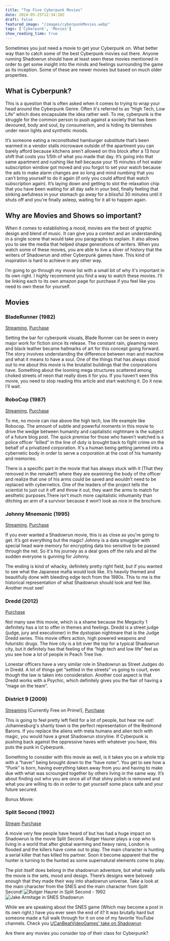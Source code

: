 ```yaml
---
title: "Top Five Cyberpunk Movies"
date: 2024-05-25T12:34:10Z
draft: false
featured_image: "/images/cyberpunkMovies.webp"
tags: ['Cyberpunk', 'Movies']
show_reading_time: true
---
```


Sometimes you just need a movie to get your Cyberpunk on. What better way than to catch some of the best Cyberpunk movies out there. Anyone running Shadowrun should have at least seen these movies mentioned in order to get some insight into the minds and feelings surrounding the game as its inception. Some of these are newer movies but based on much older properties.  

## What is Cyberpunk?
This is a question that is often asked when it comes to trying to wrap your head around the Cyberpunk Genre. Often it's referred to as “High Tech, Low Life” which does encapsulate the idea rather well. To me, cyberpunk is the struggle for the common person to push against a society that has been devoured, body and soul, by consumerism, and is hiding its blemishes under neon lights and synthetic moods. 

It’s someone eating a reconstituted hamburger substitute that’s been warmed in a vendor stalls microwave outside of the apartment you can barely afford because kitchens aren’t allowed on this block after a 13 hour shift that costs you 1/5th of what you made that day. It’s going into that same apartment and rushing like hell because your 15 minutes of hot water subscription window got moved and you forgot to set your watch because the ads to make alarm changes are so long and mind numbing that you can’t bring yourself to do it again (if only you could afford that watch subscription again). It’s laying down and getting to slot the relaxation chip that you have been waiting for all day safe in your bed, finally feeling that sinking awfulness in your stomach go away for a blissful 30 minutes until it shuts off and you're finally asleep, waiting for it all to happen again.

## Why are Movies and Shows so important?
When it comes to establishing a mood, movies are the best of graphic design and blend of music. It can give you a context and an understanding in a single scene that would take you paragraphs to explain. It also allows you to see the media that helped shape generations of  writers. When you watch some of these movies, you are able to live a sliver of history that the writers of Shadowrun and other Cyberpunk games have. This kind of inspiration is hard to achieve in any other way.

I’m going to go through my movie list with a small bit of why it's important in its own right. I highly recommend you find a way to watch these movies. I’ll be linking each to its own amazon page for purchase if you feel like you need to own these for yourself.


## Movies
### BladeRunner (1982)
[Streaming](https://amzn.to/3K8pQOY), [Purchase](https://amzn.to/3K8Ga20)
    
Setting the bar for cyberpunk visuals, Blade Runner can be seen in every major work for fiction since its release. The constant rain, gleaming neon and black leather became hallmarks of art for this concept going forward. The story involves understanding the difference between man and machine and what it means to have a soul. One of the things that has always stood out to me about this movie is the brutalist buildings that the corporations have. Something about the looming mega structures scattered among choked streets of neon that really does it for you. If you haven’t seen this movie, you need to stop reading this article and start watching it. Do it now. I’ll wait.

### RoboCop (1987)
[Streaming](https://amzn.to/3V4ZW4S), [Purchase](https://amzn.to/4bFpxqq)

To me, no movie can rise above the high tech, low life example like Robocop. The amount of subtle and powerful moments in this movie to drive the wedge between humanity and capitalistic nightmare is the subject of a future blog post. The quick premise for those who haven’t watched is a police officer “killed” in the line of duty is brought back to fight crime on the behalf of a privatized corporation. It's a human being getting jammed into a cybernetic body in order to serve a corporation at the cost of his humanity and memories. 

There is a specific part in the movie that has always stuck with it (That they removed in the remake!!) where they are examining the body of the officer and realize that one of his arms could be saved and wouldn’t need to be replaced with cybernetics. One of the leaders of the project tells the scientist to just cut it off and throw it out, they want the arms to match for aesthetic purposes.There isn’t much more capitalistic inhumanity than ditching an arm of a survivor because it won’t look as nice in the brochure. 


### Johnny Mnemonic (1995) 
[Streaming](https://amzn.to/44TU4i3), [Purchase](https://amzn.to/4axLVkt)

If you ever wanted a Shadowrun movie, this is as close as you're going to get. It’s got everything but the magic! Johnny is a data smuggler with special head ware memory for encrypting data too sensitive to be passed through the net. So it's his journey as a deal goes off the rails and all the sudden everyone is gunning for Johnny.

The ending is kind of whacky, definitely pretty right field, but if you wanted to see what the Japanese mafia would look like. It’s heavily themed and beautifully done with bleeding edge tech from the 1980s. This to me is the historical representation of what Shadowrun should look and feel like. Another must see!


### Dredd (2012) 
[Purchase](https://amzn.to/3WMENxs)

Not many saw this movie, which is a shame because the Megacity 1 definitely has a lot to offer in themes and feelings. Dredd is a street judge (judge, jury and executioner) in the dystopian nightmare that is the Judge Dredd series. This movie offers action, high powered weapons and futuristic drugs. The hive city is a bit over the top for a typical Shadowrun city, but it definitely has that feeling of the “high tech and low life” feel as you see how a lot of people in Peach Tree live. 

Lonestar officers have a very similar role in Shadowrun as Street Judges do in Dredd. A lot of things get “settled in the streets” vs going to court, even though the law is taken into consideration. Another cool aspect is that Dredd works with a Psychic, which definitely gives you the flair of having a “mage on the team”. 

	
### District 9 (2009) 
[Streaming](https://amzn.to/4bq2h02) [Currently Free on Prime!], [Purchase](https://amzn.to/3QW9koT)

This is going to feel pretty left field for a lot of people, but hear me out! Johannesburg's shanty town is the perfect representation of the Redmond Barons. If you replace the aliens with meta humans and alien tech with magic, you would have a great Shadowrun storyline. If Cyberpunk is pushing back against the oppressive haves with whatever you have, this puts the punk in Cyberpunk. 

Something to consider with this movie as well, is it takes you on a whole trip with a “haver” being brought down to the “have noter”. You get to see how a “Punk” is born, having everything taken away from you and having to make due with what was scrounged together by others living in the same way. It’s about finding out who you are once all of that shiny polish is removed and what you are willing to do in order to get yourself some place safe and your future secured.


Bonus Movie:
### Split Second (1992) 
[Stream](https://amzn.to/4bNLEuS) [Purchase](https://amzn.to/4bIYF98) 

A movie very few people have heard of but has had a huge impact on Shadowrun is the movie Split Second.  Rutger Haurer plays a cop who is living in a world that after global warming and heavy rains, London is flooded and the killers have come out to play. The main character is hunting a serial killer that has killed his partner. Soon it become apparent that the hunter is turning to the hunted as some supernatural elements come to play.

The plot itself does belong in the shadowrun adventure, but what really sells the movie is the sets, mood and design. There’s designs were beloved enough that they made their way into shadowrun universe. Take a look at the main character from the SNES and 
the main character from Split Second!
![Rutger Haurer in Split Second - 1992](/images/SplitSecondProfile.jpg)
![Jake Armitage in SNES Shadowrun](/images/JakeArmitageSNES.jpg)

While we are speaking about the SNES game (Which may become a post in its own right.) have you ever seen the end of it? It was brutally hard but someone made a full walk through for it on one of my favorite YouTube channels. Check you [UCanBeatVideoGames' take on Shadowrun](https://www.youtube.com/watch?v=lbBUKkJBVXc)

Are there any movies you consider top of their class for Cyberpunk? 